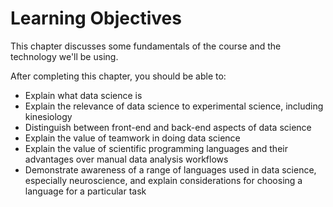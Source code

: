 # Learning Objectives

This chapter discusses some fundamentals of the course and the technology we'll be using.

After completing this chapter, you should be able to:
- Explain what data science is
- Explain the relevance of data science to experimental science, including kinesiology
- Distinguish between front-end and back-end aspects of data science
- Explain the value of teamwork in doing data science
- Explain the value of scientific programming languages and their advantages over manual data analysis workflows
- Demonstrate awareness of a range of languages used in data science, especially neuroscience, and explain considerations for choosing a language for a particular task
